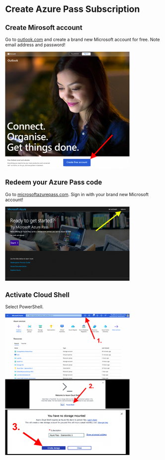 # Create Azure Pass Subscription

## Create Mirosoft account

Go to [outlook.com](https://outlook.com) and create a brand new Microsoft account for free. Note email address and password!

<img src="img/Create-Microsoft-Account.png" alt="Create Microsoft Account" width="400"/>



## Redeem your Azure Pass code

Go to [microsoftazurepass.com](https://www.microsoftazurepass.com). Sign in with your brand new Microsoft account!

<img src="img/Redeem-Azure-Pass.png" alt="Redeem Azure Pass" width="400"/>



## Activate Cloud Shell

Select PowerShell.

<img src="img/Activate-Cloud-Shell-1.png" alt="Activate Cloud Shell 1" width="400"/>

<img src="img/Activate-Cloud-Shell-2.png" alt="Activate Cloud Shell 2" width="400"/>

